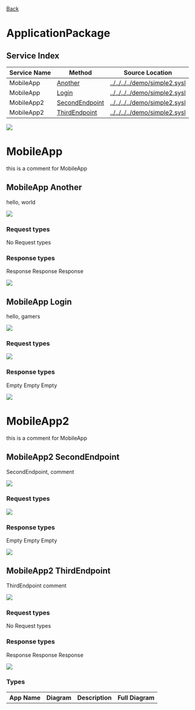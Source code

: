 
[Back](../README.md)


# ApplicationPackage

## Service Index
| Service Name | Method | Source Location |
----|----|----
MobileApp | [Another](#MobileApp-Another) | [../../../../demo/simple2.sysl](../../../../demo/simple2.sysl)|  
MobileApp | [Login](#MobileApp-Login) | [../../../../demo/simple2.sysl](../../../../demo/simple2.sysl)|  
MobileApp2 | [SecondEndpoint](#MobileApp2-SecondEndpoint) | [../../../../demo/simple2.sysl](../../../../demo/simple2.sysl)|  
MobileApp2 | [ThirdEndpoint](#MobileApp2-ThirdEndpoint) | [../../../../demo/simple2.sysl](../../../../demo/simple2.sysl)|  

![](integration.svg)




# MobileApp

this is a comment for MobileApp


## MobileApp Another
hello, world

![](MobileApp/another.svg)

### Request types

No Request types






### Response types




Response Response Response

![](Server/response.svg)



## MobileApp Login
hello, gamers

![](MobileApp/login.svg)

### Request types





![](server.svg)




### Response types




Empty Empty Empty

![](MegaDatabase/empty.svg)




# MobileApp2

this is a comment for MobileApp


## MobileApp2 SecondEndpoint
SecondEndpoint, comment

![](MobileApp2/secondendpoint.svg)

### Request types





![](server.svg)




### Response types




Empty Empty Empty

![](MegaDatabase/empty.svg)



## MobileApp2 ThirdEndpoint
ThirdEndpoint comment

![](MobileApp2/thirdendpoint.svg)

### Request types

No Request types






### Response types




Response Response Response

![](Server/response.svg)







### Types

<table>
<tr>
<th>App Name</th>
<th>Diagram</th>
<th>Description</th>
<th>Full Diagram</th>


</tr>



</tr>


</table>

